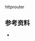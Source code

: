 <!-- ---
title: httprouter
date: 2019-08-10 16:01:00
category: showcode, httprouter
--- -->

httprouter



## 参考资料

- []()